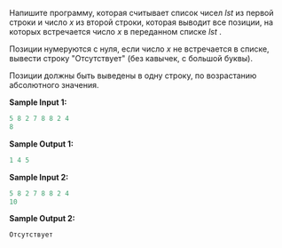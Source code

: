 Напишите программу, которая считывает список чисел *lst* из первой строки и число *x* из второй строки, которая выводит все позиции, на которых встречается число *x* в переданном списке *lst* .

Позиции нумеруются с нуля, если число *x* не встречается в списке, вывести строку "Отсутствует" (без кавычек, с большой буквы).

Позиции должны быть выведены в одну строку, по возрастанию абсолютного значения.

**Sample Input 1:**

```cpp
5 8 2 7 8 8 2 4
8
```

**Sample Output 1:**

```cpp
1 4 5
```

**Sample Input 2:**

```cpp
5 8 2 7 8 8 2 4
10
```

**Sample Output 2:**

```cpp
Отсутствует
```
